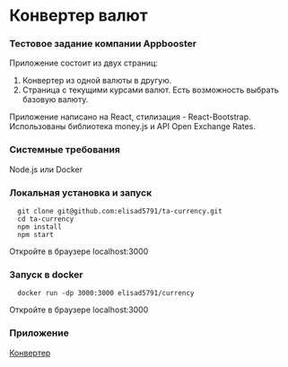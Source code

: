 # Конвертер валют

### Тестовое задание компании Appbooster

Приложение состоит из двух страниц:

1. Конвертер из одной валюты в другую.
2. Страница с текущими курсами валют. Есть возможность выбрать базовую валюту.

Приложение написано на React, стилизация - React-Bootstrap. Использованы библиотека money.js и API Open Exchange Rates.

### Системные требования

Node.js или Docker

### Локальная установка и запуск

```
  git clone git@github.com:elisad5791/ta-currency.git
  cd ta-currency
  npm install
  npm start
```
  
Откройте в браузере localhost:3000

### Запуск в docker

```
  docker run -dp 3000:3000 elisad5791/currency
```

Откройте в браузере localhost:3000

### Приложение 

[Конвертер](https://ta-currency.vercel.app/)